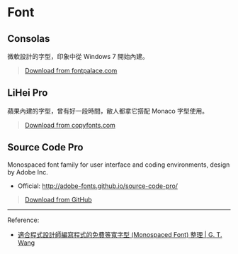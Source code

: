 # Font

## Consolas

微軟設計的字型，印象中從 Windows 7 開始內建。

> [Download from fontpalace.com](http://www.fontpalace.com/font-details/Consolas/)

## LiHei Pro

蘋果內建的字型，曾有好一段時間，敝人都拿它搭配 Monaco 字型使用。

> [Download from copyfonts.com](https://copyfonts.com/fonts/lihei-pro.html)

## Source Code Pro

Monospaced font family for user interface and coding environments, design by Adobe Inc.

* Official: http://adobe-fonts.github.io/source-code-pro/

> [Download from GitHub](https://github.com/adobe-fonts/source-code-pro/archive/master.zip)

----

Reference:

* [適合程式設計師編寫程式的免費等寬字型 (Monospaced Font) 整理 | G. T. Wang](http://blogger.gtwang.org/2014/02/monospaced-font-for-programmers.html)

